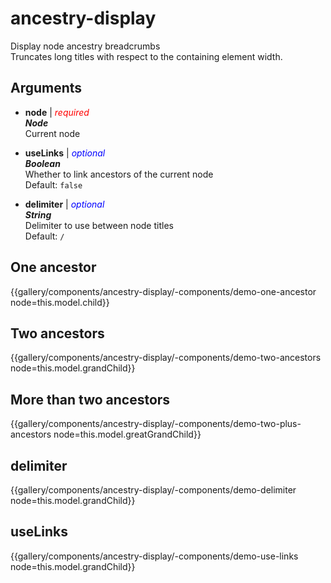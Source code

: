 # ancestry-display

Display node ancestry breadcrumbs  
Truncates long titles with respect to the containing element width.


## Arguments  

- **node** | <span style="color:red"> *required* </span>  
***Node***    
Current node  

- **useLinks** | <span style="color:blue"> *optional* </span>  
***Boolean***  
Whether to link ancestors of the current node  
Default: <code>false</code>  

- **delimiter** | <span style="color:blue"> *optional* </span>  
***String***  
Delimiter to use between node titles  
Default: <code>/</code>


## One ancestor
{{gallery/components/ancestry-display/-components/demo-one-ancestor node=this.model.child}}
## Two ancestors
{{gallery/components/ancestry-display/-components/demo-two-ancestors node=this.model.grandChild}}
## More than two ancestors
{{gallery/components/ancestry-display/-components/demo-two-plus-ancestors node=this.model.greatGrandChild}}
## delimiter
{{gallery/components/ancestry-display/-components/demo-delimiter node=this.model.grandChild}}
## useLinks
{{gallery/components/ancestry-display/-components/demo-use-links node=this.model.grandChild}}
